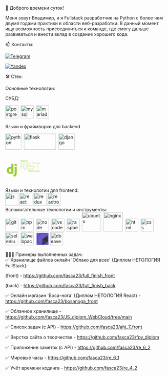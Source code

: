👋 Доброго времени суток! 

Меня зовут Владимир, и я Fullstack разработчик на Python с более чем двумя годами практики в области веб-разработки. В данный момент ищу возможность присоединиться к команде, где смогу дальше развиваться и внести вклад в создание хорошего кода.

📫 Контакты:

[![Telegram](https://img.shields.io/badge/-Телеграмм-111?style=for-the-badge&logo=Telegram&color=red)](https://t.me/Kamenev37) 

[![Yandex](https://img.shields.io/badge/-почта-111?style=for-the-badge&logo=mail.ru&color=red)](mailto:fasca23@yandex.ru)

🛠️ Стек:  

Основные технологии:  

СУБД:

<img src="https://cdn.jsdelivr.net/gh/devicons/devicon/icons/postgresql/postgresql-original.svg" title="postgresql" width="40" height="40"/>&nbsp;
<img src="https://cdn.jsdelivr.net/gh/devicons/devicon@latest/icons/mysql/mysql-original-wordmark.svg" title="mysql" width="40" height="40"/>&nbsp;
<img src="https://cdn.jsdelivr.net/gh/devicons/devicon@latest/icons/mariadb/mariadb-original.svg" title="mariadb" width="40" height="40"/>&nbsp;

Языки и фраймворки для backend
<div>
<img src="https://cdn.jsdelivr.net/gh/devicons/devicon@latest/icons/python/python-original.svg" title="python" width="50" height="50"/>&nbsp;
<img src="https://fantaso.github.io/images/skills-flask.png" title="flask" width="100" height="50"/>&nbsp;
<img src="https://www.hashstudioz.com/images/hire-django-hero.webp" title="django" width="50" height="50"/>&nbsp;

<svg viewBox="0 0 128 128" width="30pt" height="30pt"><path fill="#9ACD32" d="M59.448 0h20.93v96.88c-10.737 2.04-18.62 2.855-27.181 2.855-25.551-.001-38.87-11.551-38.87-33.705 0-21.338 14.135-35.2 36.015-35.2 3.398 0 5.98.272 9.106 1.087zm0 48.765c-2.446-.815-4.485-1.086-7.067-1.086-10.6 0-16.717 6.523-16.717 17.939 0 11.145 5.845 17.26 16.582 17.26 2.309 0 4.212-.136 7.202-.542z"></path><path fill="#9ACD32" d="M113.672 32.321V80.84c0 16.717-1.224 24.735-4.893 31.666-3.398 6.661-7.883 10.873-17.124 15.494l-19.435-9.241c9.242-4.35 13.726-8.153 16.58-14 2.99-5.979 3.943-12.91 3.943-31.122V32.321zM92.742.111h20.93v21.474h-20.93z"></path></svg>
<svg viewBox="0 0 128 128" width="50pt" height="50pt">
<path fill="#9ACD32"  d="m12.061 28.416a0.13889 0.13889 0 0 0-0.125 0.13867v2.7441c0 0.14744 0.009694 0.33326 0.027344 0.56055 0.0075 0.09593 0.014024 0.14948 0.021484 0.22852-0.10936-0.12435-0.20793-0.25674-0.34375-0.36133-0.21961-0.17329-0.48012-0.31005-0.77734-0.41016-0.30238-0.10184-0.64843-0.15039-1.041-0.15039-0.93303 0-1.703 0.32041-2.2715 0.95312-0.57313 0.63368-0.84961 1.5611-0.84961 2.7617 0 1.1879 0.27 2.1049 0.83008 2.7305 0.5605 0.62095 1.3307 0.93359 2.2715 0.93359 0.40109 0 0.75192-0.048421 1.0547-0.15039a0.13889 0.13889 0 0 0 0.001953 0c0.30145-0.10434 0.5635-0.24608 0.7832-0.42383 0.15299-0.12138 0.26419-0.26631 0.38086-0.4082l0.125 0.74219a0.13889 0.13889 0 0 0 0.13672 0.11523h0.87891a0.13889 0.13889 0 0 0 0.13867-0.13867v-9.7266a0.13889 0.13889 0 0 0-0.13867-0.13867h-1.0898a0.13889 0.13889 0 0 0-0.013672 0zm4.1289 0.3125c-0.21589 0-0.41205 0.068155-0.56445 0.20312-0.15962 0.14108-0.23242 0.35949-0.23242 0.61719 0 0.25398 0.073223 0.47092 0.23047 0.61523 0.15243 0.13508 0.35043 0.20508 0.56641 0.20508 0.20801 0 0.39969-0.069768 0.55078-0.20312 0.16622-0.14284 0.24414-0.36176 0.24414-0.61719 0-0.25872-0.078127-0.47964-0.24609-0.61914-0.1509-0.13266-0.34138-0.20117-0.54883-0.20117zm21.768 2.2969c-0.59268 0-1.1036 0.093646-1.5332 0.28711-0.42877 0.19308-0.76477 0.47956-0.99414 0.85352-0.2301 0.37098-0.34179 0.81813-0.3418 1.3301 0 0.4858 0.1215 0.92134 0.36914 1.2949a0.13889 0.13889 0 0 0 0.001953 0.001953c0.2028 0.29669 0.47237 0.50814 0.77539 0.66797-0.2149 0.14386-0.40085 0.29414-0.52734 0.45703-0.16273 0.21121-0.24609 0.46539-0.24609 0.74219 0 0.24472 0.077108 0.47048 0.22656 0.66016a0.13889 0.13889 0 0 0 0.001953 0.001954c0.07898 0.097 0.16905 0.17976 0.26562 0.25195-0.38353 0.1191-0.72273 0.28787-0.96875 0.54688-0.30688 0.32804-0.46484 0.73536-0.46484 1.1953 0 0.6432 0.28814 1.1672 0.83203 1.5215v0.001953c0.54504 0.35884 1.3018 0.52734 2.2637 0.52734 1.2413 0 2.2033-0.20187 2.8848-0.62695 0.68114-0.42491 1.0371-1.0633 1.0371-1.8613 0-0.63231-0.23135-1.1425-0.68555-1.4805h-0.001954c-0.44943-0.3375-1.0809-0.49609-1.8828-0.49609h-1.2676c-0.22012 0-0.40548-0.016325-0.55469-0.046875-0.14441-0.03366-0.2447-0.085383-0.30859-0.14258-0.05428-0.05211-0.080079-0.11295-0.080079-0.2168 0-0.1504 0.042375-0.27257 0.13281-0.38672 0.09282-0.11184 0.2384-0.21916 0.42383-0.32031 0.19554 0.02818 0.38898 0.046876 0.57812 0.046876 0.87126 0 1.5751-0.20751 2.0918-0.63281 0.5156-0.42886 0.7793-1.0219 0.7793-1.7383 0-0.29372-0.046335-0.5657-0.14062-0.8125-0.06238-0.16329-0.15306-0.29021-0.23828-0.42383l1.123-0.13281a0.13889 0.13889 0 0 0 0.12305-0.13672v-0.66992a0.13889 0.13889 0 0 0-0.13867-0.13867h-2.457c-0.08928-0.02418-0.18662-0.044627-0.29883-0.060547-0.1231-0.02161-0.2537-0.036332-0.38867-0.044922-0.12977-0.01262-0.25869-0.019531-0.38867-0.019531h-0.001953zm-15.918 0.02539c-0.47536 0-0.92867 0.058006-1.3613 0.17383-0.42747 0.11443-0.80895 0.25295-1.1426 0.41602a0.13889 0.13889 0 0 0-0.066406 0.17773l0.33398 0.78906a0.13889 0.13889 0 0 0 0.1875 0.070312c0.30045-0.1389 0.61733-0.25889 0.95312-0.36133 0.32789-0.10003 0.67334-0.15039 1.0371-0.15039 0.46341 0 0.80128 0.11057 1.0371 0.32031 0.22429 0.19948 0.35352 0.56972 0.35352 1.1406v0.28516l-1.1074 0.044922c-1.1777 0.03389-2.0663 0.23416-2.6699 0.62305-0.60223 0.38802-0.91797 0.96936-0.91797 1.6914 0 0.47388 0.10209 0.87801 0.3125 1.2012a0.13889 0.13889 0 0 0 0 0.001953c0.21148 0.31758 0.50182 0.55735 0.86133 0.71289a0.13889 0.13889 0 0 0 0.001953 0c0.36127 0.1543 0.76941 0.23047 1.2227 0.23047 0.42523 0 0.78771-0.042375 1.0898-0.13086a0.13889 0.13889 0 0 0 0.001954 0c0.30308-0.09179 0.57163-0.22684 0.80469-0.4043a0.13889 0.13889 0 0 0 0.001953-0.001953c0.17647-0.13774 0.34025-0.31905 0.50391-0.50391l0.16797 0.80469a0.13889 0.13889 0 0 0 0.13477 0.11133h0.79492a0.13889 0.13889 0 0 0 0.13867-0.13867v-4.6582c0-0.82827-0.21618-1.4613-0.66992-1.8613-0.45151-0.39809-1.1259-0.58398-2.0039-0.58398zm8.375 0.11524c-0.33637 0-0.65825 0.045312-0.96484 0.13672-0.30676 0.08729-0.5867 0.21886-0.83594 0.39453-0.18132 0.12485-0.33303 0.28-0.46875 0.44922l-0.12305-0.73828a0.13889 0.13889 0 0 0-0.13672-0.11719h-0.88086a0.13889 0.13889 0 0 0-0.13867 0.13867v6.8516a0.13889 0.13889 0 0 0 0.13867 0.13867h1.0918a0.13889 0.13889 0 0 0 0.13867-0.13867v-3.5879c0-0.79851 0.15855-1.3897 0.45703-1.7852 0.29105-0.38558 0.79837-0.58984 1.5703-0.58984 0.5416 0 0.9161 0.13415 1.1543 0.38281a0.13889 0.13889 0 0 0 0.001953 0c0.24335 0.25001 0.37305 0.63697 0.37305 1.1855v4.3945a0.13889 0.13889 0 0 0 0.14062 0.13867h1.0762a0.13889 0.13889 0 0 0 0.13867-0.13867v-4.4629c0-0.90204-0.22574-1.5854-0.70117-2.0156-0.47104-0.43024-1.1559-0.63672-2.0312-0.63672zm15.529 0.013672c-0.70623 0-1.3248 0.14305-1.8477 0.43555-0.51843 0.2883-0.92102 0.71433-1.1992 1.2656-0.2791 0.54887-0.41602 1.2081-0.41602 1.9746 0 0.57556 0.080225 1.0953 0.24414 1.5547 0.16765 0.45715 0.40386 0.8488 0.70703 1.168 0.30657 0.31793 0.67042 0.56292 1.0859 0.73242a0.13889 0.13889 0 0 0 0.001953 0c0.42039 0.16527 0.88009 0.24805 1.377 0.24805 0.53086 0 1.0118-0.082489 1.4375-0.24805 0.42884-0.16935 0.79649-0.41331 1.0996-0.73242 0.30364-0.31966 0.53643-0.71192 0.69531-1.1699 0.15924-0.45904 0.23633-0.97752 0.23633-1.5527 0-0.7631-0.14124-1.4216-0.42969-1.9707-0.2825-0.55023-0.68565-0.97741-1.2031-1.2695-0.51348-0.29233-1.1127-0.43555-1.7891-0.43555zm-30.326 0.11133a0.13889 0.13889 0 0 0-0.125 0.13867v7.959c0 0.39633-0.090226 0.63677-0.22852 0.75586-0.15579 0.13416-0.35772 0.20508-0.63086 0.20508-0.16857 0-0.31899-0.011916-0.44922-0.035156a0.13889 0.13889 0 0 0-0.003906-0.001953c-0.13329-0.01982-0.26351-0.048261-0.39258-0.087891a0.13889 0.13889 0 0 0-0.17969 0.13281v0.84375a0.13889 0.13889 0 0 0 0.09375 0.13086c0.13091 0.0445 0.28209 0.081269 0.45312 0.11133 0.17782 0.03548 0.37995 0.052735 0.60938 0.052735 0.46302 0 0.85449-0.081043 1.1699-0.25391 0.3129-0.17147 0.55147-0.42551 0.70312-0.75v-0.001954c0.15084-0.31864 0.22266-0.69472 0.22266-1.127v-7.9336a0.13889 0.13889 0 0 0-0.13867-0.13867h-1.0898a0.13889 0.13889 0 0 0-0.013671 0zm22.301 0.78125c0.49807 0 0.85123 0.1206 1.0859 0.34766a0.13889 0.13889 0 0 0 0.001953 0.001953c0.23334 0.2221 0.35742 0.56033 0.35742 1.0488 0 0.45389-0.12095 0.77464-0.35156 0.99414-0.22952 0.21846-0.58125 0.33594-1.0801 0.33594-0.48054 0-0.82836-0.11682-1.0684-0.33789-0.23979-0.22087-0.36328-0.53279-0.36328-0.97266 0-0.48413 0.12425-0.82746 0.35938-1.0586 0.24112-0.2369 0.58418-0.35938 1.0586-0.35938zm-27.945 0.23438c0.77432 0 1.2674 0.21696 1.5391 0.63672 0.28475 0.43364 0.4375 1.0769 0.4375 1.9316v0.1875c0 0.80301-0.15836 1.3897-0.45117 1.7715-0.28682 0.37396-0.77978 0.57031-1.5254 0.57031-0.64244 0-1.0919-0.2071-1.3984-0.62891-0.3046-0.4257-0.4668-1.0458-0.4668-1.8691 0-0.82782 0.16488-1.4652 0.47656-1.9219a0.13889 0.13889 0 0 0 0-0.001953c0.30853-0.45595 0.75271-0.67578 1.3887-0.67578zm35.943 0.02539c0.48817 0 0.87272 0.10325 1.1641 0.30078 0.2953 0.20021 0.51349 0.48157 0.6582 0.85938a0.13889 0.13889 0 0 0 0 0.001953c0.14551 0.37592 0.2207 0.82839 0.2207 1.3613 0 0.5372-0.076807 0.99807-0.22266 1.3828-0.14473 0.38178-0.36226 0.66864-0.66211 0.87305a0.13889 0.13889 0 0 0-0.001953 0c-0.29181 0.20165-0.66974 0.30664-1.1484 0.30664-0.48325 0-0.86471-0.10517-1.1562-0.30664-0.29558-0.20426-0.51332-0.49087-0.6582-0.87305-0.14583-0.38469-0.2207-0.84556-0.2207-1.3828 0-0.81383 0.16783-1.4337 0.49023-1.873l0.001953-0.001953c0.32204-0.43241 0.81596-0.64844 1.5352-0.64844zm-22.557 2.5898v0.48633c0 0.64723-0.18835 1.1036-0.56055 1.4121-0.37972 0.31478-0.86758 0.47461-1.4824 0.47461-0.39053 0-0.68799-0.086476-0.9082-0.25195-0.21244-0.15963-0.31836-0.39554-0.31836-0.75781 0-0.41227 0.15499-0.70556 0.49023-0.92969 0.3268-0.21848 0.9405-0.36163 1.8262-0.39453l0.95312-0.039063zm13.988 3.2266h1.248c0.36148 0 0.66276 0.024705 0.9043 0.072265a0.13889 0.13889 0 0 0 0.003906 0c0.23377 0.0422 0.39421 0.12397 0.5 0.23438 0.10044 0.10887 0.16016 0.27694 0.16016 0.5293 0 0.26513-0.082682 0.47905-0.25781 0.66797a0.13889 0.13889 0 0 0-0.001953 0.003906c-0.16934 0.19048-0.43922 0.34347-0.81641 0.45117a0.13889 0.13889 0 0 0 0 0.001953c-0.37108 0.11112-0.85304 0.16797-1.4395 0.16797-0.59369 0-1.038-0.096875-1.334-0.27344a0.13889 0.13889 0 0 0 0-0.001953c-0.29471-0.17205-0.42383-0.39272-0.42383-0.72266 0-0.25778 0.057328-0.46214 0.16602-0.62305 0.1148-0.16343 0.27463-0.28567 0.49414-0.37305 0.22094-0.08794 0.48656-0.13477 0.79688-0.13476zm43.719 6.9629c-0.09946-8.89e-4 -0.19857 3.95e-4 -0.29688 0.001953-1.5153 0.02396-4.7623 0.017985-7.6699 1.334-2.9076 1.316-5.4629 4.042-5.4629 9.2461 0 2.1998 0.73463 4.1016 1.8867 5.7305h-23.211v-10.512h15.238v-5.3496h-21.365v5.3496h0.001953v10.512h-0.001953v5.3516h0.001953v12.455l-3.5801-0.021485-4.9551 0.023438-7.7539-12.047c1.8177-0.74956 3.5956-1.8291 4.9648-3.3398 1.4892-1.6432 2.4863-3.7907 2.4863-6.4473v-0.76367c0-3.8875-1.4808-6.6751-3.8984-8.4531-2.4176-1.778-5.7265-2.5647-9.4023-2.6484h-0.003906-11.795v5.4121h0.029297v12.707h-0.029297v5.0508h0.029297v15.855h6.127v-15.871l6.1602-0.017578 8.457 13.76 0.011718 0.015624c0.71617 0.94845 2.2057 3.0557 4.6113 4.5723l0.20312 0.12695 4.8613-2.5625 3.8945-0.023437h5.291 15.652v-5.5605h-15.236v-12.223h30.129c0.01106 0.0052 0.01937 0.008222 0.03125 0.013671 1.8665 0.85339 4.1328 1.6258 5.8965 2.7383 1.7636 1.1125 2.9961 2.4893 2.9961 4.6758 0 2.3534-1.0616 3.5861-2.5586 4.334s-3.4539 0.93359-5.0645 0.93359h-0.001954c-3.087 0.01916-6.7176-1.2928-9.8184-2.3281l-0.54883-0.18359v5.8828l0.24414 0.11133c3.0434 1.3874 7.5513 1.9303 10.135 1.832 1.8531-9.72e-4 5.237-0.36413 8.2246-1.8594 2.9915-1.4972 5.584-4.2102 5.584-8.7227 0-3.492-1.3133-5.9952-3.1523-7.7871-1.839-1.7919-4.1828-2.8918-6.2754-3.707h-0.001953c-0.7937-0.30608-2.2982-0.90795-3.7949-1.7227-1.4944-0.81348-2.9726-1.853-3.7109-2.9434-0.4595-0.74598-0.74327-1.5765-0.79297-2.3613 0.0044-2.3794 1.1146-3.663 2.5508-4.4199 1.4391-0.75844 3.2301-0.92041 4.4004-0.83594 2.3554 0.17001 6.413 1.5005 7.7109 2.0547l0.41406 0.17578 0.60156-1.7656h16.242v33.668h6.127v-33.668h11.01v-5.3027h-11.01v-0.023438h-6.127v0.023438h-21.166c-1.1756-0.28384-2.3581-0.46611-3.5195-0.47656zm-0.2832 0.83398c0.09212-0.0015 0.1835-8e-4 0.27539 0 1.0998 0.009901 2.2418 0.1819 3.3906 0.46289l0.048828 0.011719h22.088v-0.023438h4.459v0.023438h11.012v3.6387h-11.012v33.666h-4.459v-33.666h-17.674l-0.50976 1.4961c-1.6373-0.6495-5.1548-1.7855-7.5586-1.959-1.3007-0.09389-3.2069 0.061945-4.8496 0.92774-1.6427 0.86579-2.9961 2.5104-2.9961 5.1699v0.013672l0.001953 0.011719c0.05757 0.9537 0.39232 1.9151 0.92188 2.7715l0.003906 0.00586 0.003907 0.007812c0.88251 1.3074 2.4564 2.3704 4.0078 3.2148 1.5514 0.84447 3.0876 1.4571 3.8926 1.7676 2.0511 0.79916 4.2899 1.8628 5.9961 3.5254 1.7066 1.6629 2.9023 3.9051 2.9023 7.1914 0 4.1997-2.3133 6.5694-5.125 7.9766-2.8117 1.4072-6.1223 1.7715-7.8613 1.7715h-0.007813-0.007813c-2.3569 0.09074-6.6811-0.44042-9.5215-1.6582v-4.1758c2.9689 1.0013 6.4075 2.205 9.541 2.1855 1.6703-1.38e-4 3.732-0.16941 5.4336-1.0195 1.7024-0.85056 3.0195-2.4609 3.0195-5.0801 0-2.5097-1.5003-4.1909-3.3867-5.3809-1.8864-1.19-4.1872-1.9657-5.9922-2.791-0.031599-0.01445-0.069455-0.031401-0.11133-0.050781l-0.082031-0.039063h-31.148v13.889h15.236v3.8945h-14.818-5.2949l-4.0996 0.025391-4.6055 2.4277c-2.1169-1.3966-3.4687-3.2686-4.1855-4.2188l-8.6797-14.123-7.459 0.021484v15.867h-4.459v-15.854h-0.03125v-3.3848h0.03125v-14.375h-0.03125v-3.7441h10.949c3.5677 0.08126 6.7075 0.85297 8.9258 2.4844 2.2183 1.6314 3.5605 4.1031 3.5605 7.7832v0.76367c0 2.4505-0.89854 4.3738-2.2715 5.8887-1.3729 1.5149-3.2311 2.6098-5.1191 3.3242l-0.48047 0.18164c2.8628 4.4171 5.7038 8.8493 8.5527 13.275l5.4062-0.02539 4.4141 0.02539v-14.127h-0.001953v-3.6836h0.001953v-12.178h-0.001953v-3.6855h19.699v3.6855h-15.238v12.178h25.727l-0.55859-0.68164c-1.3488-1.6431-2.1777-3.5785-2.1777-5.8828 0-4.9391 2.2822-7.2697 4.9746-8.4883 2.6924-1.2186 5.8082-1.2355 7.3398-1.2598zm-69.211 4.166v0.41602 13.959h5.0566c2.1262 0 4.3619-0.31244 6.1133-1.3672s2.9727-2.9012 2.9727-5.7207v-0.76367c0-2.8548-1.6034-4.5534-3.3359-5.4512-1.7325-0.89779-3.5769-1.0723-4.3379-1.0723h-6.4688zm0.83398 0.83398h5.6348c0.62035 0 2.4038 0.17465 3.9551 0.97852 1.5513 0.80387 2.8867 2.158 2.8867 4.7109v0.76367c0 2.5883-1.0288 4.0775-2.5703 5.0059s-3.6415 1.248-5.6836 1.248h-4.2227v-12.707zm43.061 38.566c-0.50654 0-0.94523 0.086754-1.3105 0.26953-0.36779 0.18401-0.65255 0.47738-0.84375 0.86328-0.19266 0.38491-0.2832 0.87161-0.2832 1.4609v0.35156l-1.1719 0.31641a0.13889 0.13889 0 0 0-0.10156 0.13281v0.5a0.13889 0.13889 0 0 0 0.13867 0.13867h1.1348v5.9004a0.13889 0.13889 0 0 0 0.13867 0.13867h1.0898a0.13889 0.13889 0 0 0 0.13867-0.13867v-5.9004h1.6543a0.13889 0.13889 0 0 0 0.13867-0.13867v-0.8125a0.13889 0.13889 0 0 0-0.13867-0.13867h-1.6543v-0.36133c0-0.52908 0.10019-0.89909 0.26758-1.1152 0.17288-0.22158 0.42936-0.33398 0.81641-0.33398 0.18266 0 0.3595 0.019224 0.5332 0.058594a0.13889 0.13889 0 0 0 0.003906 0.001953c0.18445 0.03674 0.34879 0.076938 0.49219 0.12109a0.13889 0.13889 0 0 0 0.17188-0.087891l0.2832-0.81836a0.13889 0.13889 0 0 0-0.087891-0.17773c-0.182-0.060631-0.39062-0.11345-0.62695-0.16016-0.23837-0.04799-0.49969-0.070312-0.7832-0.070312zm61.094 0.068359a0.13889 0.13889 0 0 0-0.125 0.13867v9.7266a0.13889 0.13889 0 0 0 0.13867 0.13867h1.084a0.13889 0.13889 0 0 0 0.13868-0.13867v-2.418l0.71484-0.625 2.4512 3.1289a0.13889 0.13889 0 0 0 0.10938 0.052734h1.3144a0.13889 0.13889 0 0 0 0.10937-0.22461l-3.0312-3.8301 2.8106-2.8379a0.13889 0.13889 0 0 0-0.09961-0.23633h-1.2812a0.13889 0.13889 0 0 0-0.09765 0.041016l-2.3906 2.4258a0.13889 0.13889 0 0 0-0.00195 0.001953c-0.12549 0.13224-0.27836 0.30568-0.45899 0.51953a0.13889 0.13889 0 0 0-0.00195 0c-0.0797 0.09676-0.11925 0.14374-0.18164 0.21875 5e-3 -0.09255 0.00757-0.16878 0.01367-0.27148a0.13889 0.13889 0 0 0 0-0.001953c0.0132-0.24341 0.02148-0.44874 0.02149-0.61914v-5.0508a0.13889 0.13889 0 0 0-0.13868-0.13867h-1.084a0.13889 0.13889 0 0 0-0.01367 0zm-29.904 2.6211c-0.66463 0-1.2529 0.15276-1.7539 0.45898-0.49581 0.30587-0.88353 0.74618-1.1562 1.3086-0.26907 0.55994-0.40039 1.2188-0.40039 1.9727 0 0.7718 0.14523 1.4348 0.44336 1.9805 0.29656 0.54282 0.71652 0.96101 1.252 1.2441a0.13889 0.13889 0 0 0 0.001953 0c0.53914 0.27833 1.1673 0.41602 1.877 0.41602 0.49264 0 0.92049-0.036159 1.2871-0.10938 0.36912-0.07284 0.73984-0.18808 1.1113-0.3457a0.13889 0.13889 0 0 0 0.083985-0.12891v-0.91211a0.13889 0.13889 0 0 0-0.19141-0.12891c-0.37029 0.15163-0.72654 0.26648-1.0684 0.34375-0.33767 0.07633-0.73041 0.11524-1.1777 0.11524-0.71364 0-1.2431-0.19912-1.6211-0.58984-0.3527-0.36458-0.54539-0.89569-0.58008-1.6016h4.8223a0.13889 0.13889 0 0 0 0.13867-0.13867v-0.64453c0-0.63826-0.12004-1.2026-0.36328-1.6875-0.24302-0.48881-0.59848-0.873-1.0586-1.1445-0.46229-0.2728-1.014-0.40625-1.6465-0.40625v-0.001953zm18.799 0c-0.70623 0-1.3248 0.145-1.8477 0.4375-0.51846 0.28828-0.92098 0.71426-1.1992 1.2656-0.27911 0.54889-0.41601 1.2081-0.41601 1.9746 0 0.57561 0.08223 1.0954 0.24609 1.5547 0.16765 0.45715 0.40191 0.84685 0.70508 1.166a0.13889 0.13889 0 0 0 0.00195 0.001953c0.3066 0.31796 0.66852 0.56294 1.084 0.73242a0.13889 0.13889 0 0 0 0.00195 0c0.42037 0.16527 0.88205 0.24805 1.3789 0.24805 0.53085 0 1.0098-0.082479 1.4355-0.24805 0.42877-0.16933 0.7984-0.4152 1.1016-0.73438 0.30367-0.31969 0.53449-0.71002 0.69335-1.168 0.15923-0.45899 0.23829-0.97748 0.23829-1.5527 0-0.76313-0.14126-1.4216-0.42969-1.9707-0.28248-0.5502-0.68759-0.9774-1.2051-1.2695-0.51351-0.29231-1.1127-0.43555-1.7891-0.43555v-0.001953zm-39.098 0.013672c-0.47536 0-0.92865 0.058005-1.3613 0.17383-0.42747 0.11443-0.80895 0.25295-1.1426 0.41602a0.13889 0.13889 0 0 0-0.066407 0.17773l0.33594 0.78906a0.13889 0.13889 0 0 0 0.18555 0.070313c0.30048-0.13891 0.61734-0.25889 0.95312-0.36133 0.32787-0.10002 0.67333-0.15039 1.0371-0.15039 0.46341 0 0.80128 0.11057 1.0371 0.32031 0.22429 0.19948 0.35547 0.56972 0.35547 1.1406v0.28516l-1.1094 0.044922c-1.1776 0.033914-2.0664 0.2342-2.6699 0.62305-0.60223 0.38802-0.91797 0.96936-0.91797 1.6914 0 0.47393 0.10212 0.87806 0.3125 1.2012a0.13889 0.13889 0 0 0 0 0.001953c0.21145 0.31754 0.5018 0.55734 0.86133 0.71289a0.13889 0.13889 0 0 0 0.001953 0c0.36127 0.15429 0.7694 0.23047 1.2227 0.23047 0.42523 0 0.78771-0.042371 1.0898-0.13086a0.13889 0.13889 0 0 0 0.001953 0c0.30308-0.09179 0.57164-0.22684 0.80469-0.4043a0.13889 0.13889 0 0 0 0.001954-0.001953c0.17658-0.13782 0.34016-0.31891 0.50391-0.50391l0.16797 0.80469a0.13889 0.13889 0 0 0 0.13476 0.11133h0.79492a0.13889 0.13889 0 0 0 0.13867-0.13867v-4.6582c0-0.82828-0.21618-1.4613-0.66992-1.8613-0.45149-0.39807-1.1259-0.58398-2.0039-0.58398zm-5.1621 0.11523c-0.35845 0-0.68887 0.065628-0.98828 0.19922-0.29022 0.13154-0.5478 0.31118-0.76953 0.53516-0.14654 0.14535-0.25899 0.31741-0.37695 0.48438l-0.089844-0.9668a0.13889 0.13889 0 0 0-0.13867-0.12695h-0.90625a0.13889 0.13889 0 0 0-0.13867 0.13867v6.8516a0.13889 0.13889 0 0 0 0.13867 0.13867h1.0957a0.13889 0.13889 0 0 0 0.13867-0.13867v-3.6758c0-0.3399 0.05351-0.64222 0.15625-0.91211a0.13889 0.13889 0 0 0 0-0.001953c0.10379-0.27662 0.24482-0.50752 0.42383-0.69727a0.13889 0.13889 0 0 0 0.001954-0.001953c0.18018-0.19489 0.38504-0.34069 0.62109-0.44141a0.13889 0.13889 0 0 0 0.001953 0c0.24096-0.10496 0.49468-0.15625 0.76562-0.15625 0.12086 0 0.2507 0.007297 0.39062 0.023437 0.13965 0.01611 0.26556 0.038917 0.37695 0.066407a0.13889 0.13889 0 0 0 0.16992-0.11524l0.13867-0.96289a0.13889 0.13889 0 0 0-0.10938-0.15625c-0.12934-0.02638-0.27578-0.045733-0.4375-0.058593-0.16076-0.01687-0.31636-0.025391-0.46484-0.025391zm13.273 0c-0.31907 0-0.62267 0.043182-0.9082 0.13086-0.28562 0.087689-0.54544 0.21846-0.77734 0.39062-0.16471 0.12229-0.3026 0.27146-0.42773 0.43359l-0.12109-0.71484a0.13889 0.13889 0 0 0-0.13672-0.11523h-0.88086a0.13889 0.13889 0 0 0-0.13867 0.13867v6.8516a0.13889 0.13889 0 0 0 0.13867 0.13867h1.0898a0.13889 0.13889 0 0 0 0.13867-0.13867v-3.625c0-0.52632 0.063651-0.96374 0.18359-1.3105v-0.001954c0.12312-0.34718 0.31246-0.59575 0.57422-0.76562 0.25969-0.16853 0.61511-0.25977 1.0742-0.25977 0.32002 0 0.57342 0.06015 0.76562 0.16992a0.13889 0.13889 0 0 0 0.001953 0.001953c0.19697 0.1066 0.34081 0.26279 0.43945 0.48438a0.13889 0.13889 0 0 0 0 0.001953c0.10267 0.22175 0.1582 0.51051 0.1582 0.86719v4.4375a0.13889 0.13889 0 0 0 0.13867 0.13867h1.084a0.13889 0.13889 0 0 0 0.13867-0.13867v-3.832c0-0.72645 0.15422-1.2562 0.44141-1.6055 0.28338-0.34465 0.73943-0.52539 1.4102-0.52539 0.46867 0 0.79252 0.12781 1.0117 0.37305a0.13889 0.13889 0 0 0 0.001953 0.001953c0.22243 0.24091 0.3457 0.61733 0.3457 1.1504v4.4375a0.13889 0.13889 0 0 0 0.13867 0.13867h1.0762a0.13889 0.13889 0 0 0 0.13867-0.13867v-4.4883c0-0.89208-0.2052-1.5665-0.64453-1.9941h-0.001953c-0.43529-0.42765-1.0732-0.63281-1.8887-0.63281-0.50846 0-0.98149 0.10191-1.4121 0.30664h-0.001953c-0.38647 0.18024-0.6908 0.46388-0.93164 0.81445-0.1809-0.34724-0.43425-0.63267-0.7832-0.8125-0.39277-0.20879-0.87236-0.30859-1.4355-0.30859zm39.352 0c-0.35845 0-0.69081 0.065628-0.99023 0.19922-0.29022 0.13154-0.54779 0.31118-0.76953 0.53516-0.14644 0.14524-0.257 0.3175-0.375 0.48438l-0.0918-0.9668a0.13889 0.13889 0 0 0-0.13867-0.12695h-0.90625a0.13889 0.13889 0 0 0-0.13867 0.13867v6.8516a0.13889 0.13889 0 0 0 0.13867 0.13867h1.0976a0.13889 0.13889 0 0 0 0.13868-0.13867v-3.6758c0-0.3399 0.05157-0.64222 0.15429-0.91211a0.13889 0.13889 0 0 0 0-0.001953c0.10382-0.27669 0.24682-0.50757 0.42578-0.69727a0.13889 0.13889 0 0 0 0-0.001953c0.18014-0.19484 0.38696-0.34068 0.62305-0.44141 0.24096-0.10496 0.49469-0.15625 0.76563-0.15625 0.12087 0 0.25068 0.007297 0.39062 0.023437 0.13968 0.01611 0.26561 0.038927 0.37695 0.066407a0.13889 0.13889 0 0 0 0.17188-0.11524l0.13867-0.96289a0.13889 0.13889 0 0 0-0.11133-0.15625c-0.12934-0.02638-0.27382-0.045733-0.43554-0.058593h-0.00196c-0.16075-0.01687-0.31441-0.025391-0.46289-0.025391zm-22.947 0.125a0.13889 0.13889 0 0 0-0.13281 0.17773l1.9844 6.8516a0.13889 0.13889 0 0 0 0.13281 0.099609h1.2285a0.13889 0.13889 0 0 0 0.13086-0.09375l1.3398-3.9668v-0.001954c0.06215-0.17329 0.1171-0.34437 0.16602-0.51367 0.0481-0.17064 0.093324-0.33386 0.13281-0.48828v-0.003906c0.02952-0.10408 0.052452-0.19385 0.076172-0.28711 0.02464 0.093 0.047438 0.18232 0.074218 0.28711a0.13889 0.13889 0 0 0 0.001953 0.005859c0.04377 0.14999 0.090562 0.30809 0.13867 0.47461a0.13889 0.13889 0 0 0 0 0.003906c0.05266 0.16291 0.10896 0.33067 0.16602 0.50195l1.2793 3.9863a0.13889 0.13889 0 0 0 0.13281 0.095703h1.2676a0.13889 0.13889 0 0 0 0.13281-0.099609l1.9902-6.8516a0.13889 0.13889 0 0 0-0.13281-0.17773h-1.1113a0.13889 0.13889 0 0 0-0.13281 0.10156l-1.0508 3.7832c-0.07014 0.2587-0.1393 0.51321-0.20508 0.76367a0.13889 0.13889 0 0 0 0 0.001953c-0.05947 0.24259-0.11102 0.46428-0.1582 0.66797-0.05247-0.20356-0.11249-0.4135-0.17774-0.62891v-0.001953c-0.06148-0.21724-0.12543-0.42597-0.19141-0.62695v-0.001953l-1.2812-3.9629a0.13889 0.13889 0 0 0-0.13086-0.095703h-1.1758a0.13889 0.13889 0 0 0-0.13281 0.095703l-1.3262 3.9688c-0.04877 0.14769-0.097876 0.30638-0.14648 0.47461-0.04847 0.16362-0.094578 0.33018-0.13867 0.49805a0.13889 0.13889 0 0 0 0 0.001953c-0.02731 0.11264-0.052985 0.21574-0.078125 0.32031-0.0031-0.01378-0.004613-0.023109-0.007813-0.037109-0.04421-0.21845-0.098319-0.44925-0.16406-0.69141v-0.001954c-0.06138-0.2461-0.12717-0.49392-0.19727-0.74414l-1.0391-3.7832a0.13889 0.13889 0 0 0-0.13281-0.10156h-1.1309zm-4.2305 0.875c0.3919 0 0.70068 0.083751 0.93555 0.24023 0.23887 0.15536 0.41549 0.37041 0.5332 0.66016a0.13889 0.13889 0 0 0 0 0.003906c0.10722 0.25173 0.16248 0.54917 0.17969 0.88086h-3.4844c0.07975-0.54457 0.25419-0.98041 0.54492-1.2852 0.31904-0.33441 0.73746-0.5 1.291-0.5zm18.787 0.025391c0.48817 0 0.87074 0.10323 1.1621 0.30078 0.2953 0.20021 0.51349 0.48157 0.6582 0.85938a0.13889 0.13889 0 0 0 0 0.001953c0.14551 0.37591 0.2207 0.82839 0.2207 1.3613 0 0.53721-0.07484 0.99806-0.2207 1.3828-0.14473 0.38178-0.36422 0.66669-0.66406 0.87109a0.13889 0.13889 0 0 0-0.00196 0.001954c-0.29185 0.20168-0.66978 0.30664-1.1484 0.30664-0.4832 0-0.86464-0.10512-1.1562-0.30664-0.29561-0.20428-0.51334-0.49092-0.65821-0.87305-0.14584-0.38471-0.2207-0.84556-0.2207-1.3828 0-0.81383 0.16978-1.4337 0.49219-1.873v-0.001953c0.32201-0.43239 0.81792-0.64844 1.5371-0.64844zm-37.752 2.7305v0.48633c0 0.64723-0.18835 1.1036-0.56055 1.4121-0.37972 0.31478-0.86758 0.47461-1.4824 0.47461-0.39053 0-0.686-0.086447-0.90625-0.25195-0.21248-0.15966-0.32031-0.3956-0.32031-0.75781 0-0.41227 0.15499-0.70556 0.49024-0.92969 0.3268-0.21848 0.9405-0.36163 1.8262-0.39453l0.95312-0.039062z"></path>
</svg>       
</div>
</br>
Языки и технологии для frontend:

</br>
<img src="https://cdn.jsdelivr.net/gh/devicons/devicon/icons/javascript/javascript-original.svg" title="js" width="40" height="40"/>
<img src="https://cdn.jsdelivr.net/gh/devicons/devicon/icons/react/react-original.svg" title="react" width="40" height="40"/>
<img src="https://cdn.jsdelivr.net/gh/devicons/devicon@latest/icons/redux/redux-original.svg" title="redux" width="40" height="40"/>
<img src="https://cdn.jsdelivr.net/gh/devicons/devicon@latest/icons/reactrouter/reactrouter-original.svg" title="reactrouter" width="40" height="40"/>

</br>
Вспомогательные технологии и инструменты:
<div>
<img src="https://cdn.jsdelivr.net/gh/devicons/devicon/icons/git/git-plain.svg" title="git" width="40" height="40"/>&nbsp;
<img src="https://cdn.jsdelivr.net/gh/devicons/devicon/icons/npm/npm-original-wordmark.svg" title="npm" width="40" height="40"/>&nbsp;
<img src="https://cdn.jsdelivr.net/gh/devicons/devicon@latest/icons/nodejs/nodejs-original-wordmark.svg" title="node" width="40" height="40"/>&nbsp;
<img src="https://cdn.jsdelivr.net/gh/devicons/devicon@latest/icons/vscode/vscode-original.svg" title="vscode" width="40" height="40"/>&nbsp;
<img src="https://cdn.jsdelivr.net/gh/devicons/devicon@latest/icons/raspberrypi/raspberrypi-original.svg" title="raspberrypi" width="40" height="40"/>&nbsp;
<img src="https://cdn.jsdelivr.net/gh/devicons/devicon@latest/icons/ubuntu/ubuntu-original.svg" title="ubuntu" width="60" height="60"/>&nbsp;
<img src="https://cdn.jsdelivr.net/gh/devicons/devicon@latest/icons/nginx/nginx-original.svg" title="nginx" width="60" height="60"/>&nbsp;
<img src="https://cdn.jsdelivr.net/gh/devicons/devicon/icons/html5/html5-original.svg" title="html" width="40" height="40"/>&nbsp;
<img src="https://cdn.jsdelivr.net/gh/devicons/devicon/icons/css3/css3-original.svg" title="css" width="40" height="40"/>&nbsp;
<img src="https://cdn.jsdelivr.net/gh/devicons/devicon@latest/icons/selenium/selenium-original.svg" title="selenium" width="40" height="40"/>&nbsp;
<img src="https://cdn.jsdelivr.net/gh/devicons/devicon@latest/icons/webpack/webpack-original.svg" title="webpack" width="40" height="40"/>&nbsp;
<svg viewBox="0 0 128 128" width="30pt" height="30pt"><path  fill="#6A5ACD" d="M4.24 4.24h119.53v119.53H4.24z"></path><path fill="#293138" d="M109.01 28.64L71.28 6.24c-2.25-1.33-4.77-2-7.28-2s-5.03.67-7.28 2.01l-37.74 22.4c-4.5 2.67-7.28 7.61-7.28 12.96v44.8c0 5.35 2.77 10.29 7.28 12.96l37.73 22.4c2.25 1.34 4.76 2 7.28 2 2.51 0 5.03-.67 7.28-2l37.74-22.4c4.5-2.67 7.28-7.62 7.28-12.96V41.6c0-5.34-2.77-10.29-7.28-12.96zM79.79 98.59l.06 3.22c0 .39-.25.83-.55.99l-1.91 1.1c-.3.15-.56-.03-.56-.42l-.03-3.17c-1.63.68-3.29.84-4.34.42-.2-.08-.29-.37-.21-.71l.69-2.91c.06-.23.18-.46.34-.6.06-.06.12-.1.18-.13.11-.06.22-.07.31-.03 1.14.38 2.59.2 3.99-.5 1.78-.9 2.97-2.72 2.95-4.52-.02-1.64-.9-2.31-3.05-2.33-2.74.01-5.3-.53-5.34-4.57-.03-3.32 1.69-6.78 4.43-8.96l-.03-3.25c0-.4.24-.84.55-1l1.85-1.18c.3-.15.56.04.56.43l.03 3.25c1.36-.54 2.54-.69 3.61-.44.23.06.34.38.24.75l-.72 2.88c-.06.22-.18.44-.33.58a.77.77 0 01-.19.14c-.1.05-.19.06-.28.05-.49-.11-1.65-.36-3.48.56-1.92.97-2.59 2.64-2.58 3.88.02 1.48.77 1.93 3.39 1.97 3.49.06 4.99 1.58 5.03 5.09.05 3.44-1.79 7.15-4.61 9.41zm26.34-60.5l-35.7 22.05c-4.45 2.6-7.73 5.52-7.74 10.89v43.99c0 3.21 1.3 5.29 3.29 5.9-.65.11-1.32.19-1.98.19-2.09 0-4.15-.57-5.96-1.64l-37.73-22.4c-3.69-2.19-5.98-6.28-5.98-10.67V41.6c0-4.39 2.29-8.48 5.98-10.67l37.74-22.4c1.81-1.07 3.87-1.64 5.96-1.64s4.15.57 5.96 1.64l37.74 22.4c3.11 1.85 5.21 5.04 5.8 8.63-1.27-2.67-4.09-3.39-7.38-1.47z"></path><path fill="#4FA847" d="M99.12 90.73l-9.4 5.62c-.25.15-.43.31-.43.61v2.46c0 .3.2.43.45.28l9.54-5.8c.25-.15.29-.42.29-.72v-2.17c0-.3-.2-.42-.45-.28z"></path>
</svg>
<img src="https://cdn.jsdelivr.net/gh/devicons/devicon@latest/icons/dbeaver/dbeaver-original.svg" title="dbeaver" width="40" height="40"/>&nbsp;

</div>

</br>
👩🏻‍💻 Примеры выполненных задач:

</br>
✅ Хранилище файлов онлайн 'Облако для всех' (Диплом НЕТОЛОГИЯ FullStack): 

(front) - https://github.com/fasca23/full_finish_front

(back) - https://github.com/fasca23/full_finish_back  

✅ Онлайн магазин 'Боса-нога' (Диплом НЕТОЛОГИЯ React) - https://github.com/fasca23/bosanoga_front

✅ Облачное хранилище - https://github.com/fasca23/JS_diplom_WebCloud/tree/main

✅ Список задач (с API) - https://github.com/fasca23/ahj_7_front

✅ Верстка сайта о творчестве - https://github.com/fasca23/fpy_diplom

✅ Приложение заметок (с API) - https://github.com/fasca23/re_6_2

✅ Мировые часы - https://github.com/fasca23/re_6_1

✅ Учёт времени кодинга - https://github.com/fasca23/re_4_2
